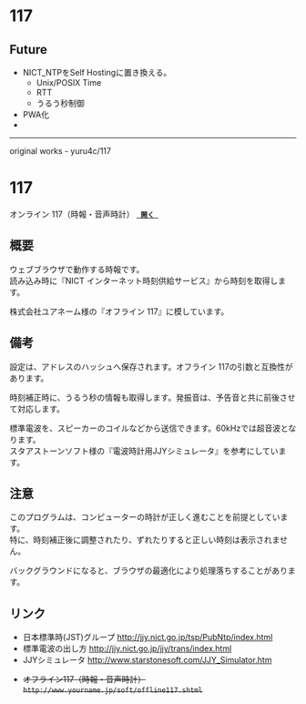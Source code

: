 
# 117


## Future

- NICT_NTPをSelf Hostingに置き換える。
  - Unix/POSIX Time
  - RTT
  - うるう秒制御
- PWA化
- 


-------
original works - yuru4c/117

# 117
オンライン 117（時報・音声時計） [**` 開く `**](https://yuru4c.github.io/117/)

## 概要
ウェブブラウザで動作する時報です。  
読み込み時に『NICT インターネット時刻供給サービス』から時刻を取得します。

株式会社ユアネーム様の『オフライン 117』に模しています。

## 備考
設定は、アドレスのハッシュへ保存されます。オフライン 117の引数と互換性があります。

時刻補正時に、うるう秒の情報も取得します。発振音は、予告音と共に前後させて対応します。

標準電波を、スピーカーのコイルなどから送信できます。60kHzでは超音波となります。  
スタアストーンソフト様の『電波時計用JJYシミュレータ』を参考にしています。

## 注意
このプログラムは、コンピューターの時計が正しく進むことを前提としています。  
特に、時刻補正後に調整されたり、ずれたりすると正しい時刻は表示されません。

バックグラウンドになると、ブラウザの最適化により処理落ちすることがあります。

## リンク
* 日本標準時(JST)グループ <http://jjy.nict.go.jp/tsp/PubNtp/index.html>
* 標準電波の出し方 <http://jjy.nict.go.jp/jjy/trans/index.html>
* JJYシミュレータ <http://www.starstonesoft.com/JJY_Simulator.htm>

+ ~~オフライン117（時報・音声時計） `http://www.yourname.jp/soft/offline117.shtml`~~
